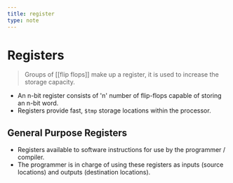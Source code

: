 ```yaml
---
title: register
type: note
---
```

# Registers

> Groups of [[flip flops]] make up a register, it is used to increase the storage capacity.

- An n-bit register consists of 'n' number of flip-flops capable of storing an n-bit word.
- Registers provide fast, `$tmp` storage locations within the processor.

## General Purpose Registers

- Registers available to software instructions for use by the programmer / compiler.
- The programmer is in charge of using these registers as inputs (source locations) and outputs (destination locations).